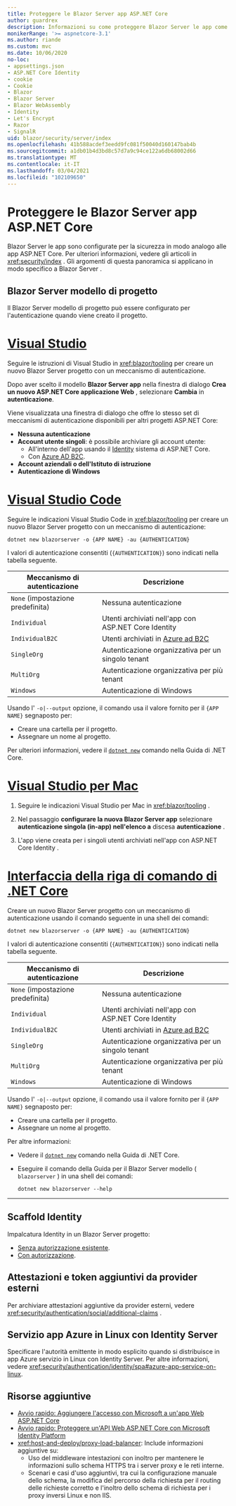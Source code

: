 ```yaml
---
title: Proteggere le Blazor Server app ASP.NET Core
author: guardrex
description: Informazioni su come proteggere Blazor Server le app come ASP.NET Core applicazioni.
monikerRange: '>= aspnetcore-3.1'
ms.author: riande
ms.custom: mvc
ms.date: 10/06/2020
no-loc:
- appsettings.json
- ASP.NET Core Identity
- cookie
- Cookie
- Blazor
- Blazor Server
- Blazor WebAssembly
- Identity
- Let's Encrypt
- Razor
- SignalR
uid: blazor/security/server/index
ms.openlocfilehash: 41b588acdef3eedd9fc081f50040d160147bab4b
ms.sourcegitcommit: a1db01b4d3bd8c57d7a9c94ce122a6db68002d66
ms.translationtype: MT
ms.contentlocale: it-IT
ms.lasthandoff: 03/04/2021
ms.locfileid: "102109650"
---
```

# <a name="secure-aspnet-core-blazor-server-apps"></a>Proteggere le Blazor Server app ASP.NET Core

Blazor Server le app sono configurate per la sicurezza in modo analogo alle app ASP.NET Core. Per ulteriori informazioni, vedere gli articoli in <xref:security/index> . Gli argomenti di questa panoramica si applicano in modo specifico a Blazor Server .

## <a name="blazor-server-project-template"></a>Blazor Server modello di progetto

Il Blazor Server modello di progetto può essere configurato per l'autenticazione quando viene creato il progetto.

# <a name="visual-studio"></a>[Visual Studio](#tab/visual-studio)

Seguire le istruzioni di Visual Studio in <xref:blazor/tooling> per creare un nuovo Blazor Server progetto con un meccanismo di autenticazione.

Dopo aver scelto il modello **Blazor Server app** nella finestra di dialogo **Crea un nuovo ASP.NET Core applicazione Web** , selezionare **Cambia** in **autenticazione**.

Viene visualizzata una finestra di dialogo che offre lo stesso set di meccanismi di autenticazione disponibili per altri progetti ASP.NET Core:

* **Nessuna autenticazione**
* **Account utente singoli**: è possibile archiviare gli account utente:
  * All'interno dell'app usando il [Identity](xref:security/authentication/identity) sistema di ASP.NET Core.
  * Con [Azure AD B2C](xref:security/authentication/azure-ad-b2c).
* **Account aziendali o dell'Istituto di istruzione**
* **Autenticazione di Windows**

# <a name="visual-studio-code"></a>[Visual Studio Code](#tab/visual-studio-code)

Seguire le indicazioni Visual Studio Code in <xref:blazor/tooling> per creare un nuovo Blazor Server progetto con un meccanismo di autenticazione:

```dotnetcli
dotnet new blazorserver -o {APP NAME} -au {AUTHENTICATION}
```

I valori di autenticazione consentiti (`{AUTHENTICATION}`) sono indicati nella tabella seguente.

| Meccanismo di autenticazione | Descrizione |
| ------------------------ | ----------- |
| `None` (impostazione predefinita)         | Nessuna autenticazione |
| `Individual`             | Utenti archiviati nell'app con ASP.NET Core Identity |
| `IndividualB2C`          | Utenti archiviati in [Azure ad B2C](xref:security/authentication/azure-ad-b2c) |
| `SingleOrg`              | Autenticazione organizzativa per un singolo tenant |
| `MultiOrg`               | Autenticazione organizzativa per più tenant |
| `Windows`                | Autenticazione di Windows |

Usando l' `-o|--output` opzione, il comando usa il valore fornito per il `{APP NAME}` segnaposto per:

* Creare una cartella per il progetto.
* Assegnare un nome al progetto.

Per ulteriori informazioni, vedere il [`dotnet new`](/dotnet/core/tools/dotnet-new) comando nella Guida di .NET Core.

# <a name="visual-studio-for-mac"></a>[Visual Studio per Mac](#tab/visual-studio-mac)

1. Seguire le indicazioni Visual Studio per Mac in <xref:blazor/tooling> .

1. Nel passaggio **configurare la nuova Blazor Server app** selezionare **autenticazione singola (in-app) nell'elenco a** discesa **autenticazione** .

1. L'app viene creata per i singoli utenti archiviati nell'app con ASP.NET Core Identity .

# <a name="net-core-cli"></a>[Interfaccia della riga di comando di .NET Core](#tab/netcore-cli/)

Creare un nuovo Blazor Server progetto con un meccanismo di autenticazione usando il comando seguente in una shell dei comandi:

```dotnetcli
dotnet new blazorserver -o {APP NAME} -au {AUTHENTICATION}
```

I valori di autenticazione consentiti (`{AUTHENTICATION}`) sono indicati nella tabella seguente.

| Meccanismo di autenticazione | Descrizione |
| ------------------------ | ----------- |
| `None` (impostazione predefinita)         | Nessuna autenticazione |
| `Individual`             | Utenti archiviati nell'app con ASP.NET Core Identity |
| `IndividualB2C`          | Utenti archiviati in [Azure ad B2C](xref:security/authentication/azure-ad-b2c) |
| `SingleOrg`              | Autenticazione organizzativa per un singolo tenant |
| `MultiOrg`               | Autenticazione organizzativa per più tenant |
| `Windows`                | Autenticazione di Windows |

Usando l' `-o|--output` opzione, il comando usa il valore fornito per il `{APP NAME}` segnaposto per:

* Creare una cartella per il progetto.
* Assegnare un nome al progetto.

Per altre informazioni:

* Vedere il [`dotnet new`](/dotnet/core/tools/dotnet-new) comando nella Guida di .NET Core.
* Eseguire il comando della Guida per il Blazor Server modello ( `blazorserver` ) in una shell dei comandi:

  ```dotnetcli
  dotnet new blazorserver --help
  ```

---

## <a name="scaffold-identity"></a>Scaffold Identity

Impalcatura Identity in un Blazor Server progetto:

* [Senza autorizzazione esistente](xref:security/authentication/scaffold-identity#scaffold-identity-into-a-blazor-server-project-without-existing-authorization).
* [Con autorizzazione](xref:security/authentication/scaffold-identity#scaffold-identity-into-a-blazor-server-project-with-authorization).

## <a name="additional-claims-and-tokens-from-external-providers"></a>Attestazioni e token aggiuntivi da provider esterni

Per archiviare attestazioni aggiuntive da provider esterni, vedere <xref:security/authentication/social/additional-claims> .

## <a name="azure-app-service-on-linux-with-identity-server"></a>Servizio app Azure in Linux con Identity Server

Specificare l'autorità emittente in modo esplicito quando si distribuisce in app Azure servizio in Linux con Identity Server. Per altre informazioni, vedere <xref:security/authentication/identity/spa#azure-app-service-on-linux>.

## <a name="additional-resources"></a>Risorse aggiuntive

* [Avvio rapido: Aggiungere l'accesso con Microsoft a un'app Web ASP.NET Core](/azure/active-directory/develop/quickstart-v2-aspnet-core-webapp)
* [Avvio rapido: Proteggere un'API Web ASP.NET Core con Microsoft Identity Platform](/azure/active-directory/develop/quickstart-v2-aspnet-core-web-api)
* <xref:host-and-deploy/proxy-load-balancer>: Include informazioni aggiuntive su:
  * Uso del middleware intestazioni con inoltro per mantenere le informazioni sullo schema HTTPS tra i server proxy e le reti interne.
  * Scenari e casi d'uso aggiuntivi, tra cui la configurazione manuale dello schema, la modifica del percorso della richiesta per il routing delle richieste corretto e l'inoltro dello schema di richiesta per i proxy inversi Linux e non IIS.
